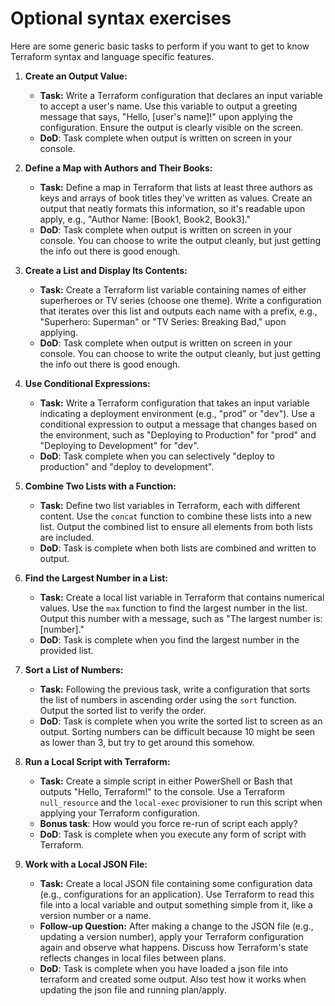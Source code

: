 # Optional syntax exercises

Here are some generic basic tasks to perform if you want to get to know Terraform syntax and language specific features.

1. **Create an Output Value:**
   - **Task:** Write a Terraform configuration that declares an input variable to accept a user's name. Use this variable to output a greeting message that says, "Hello, [user's name]!" upon applying the configuration. Ensure the output is clearly visible on the screen.
   - **DoD**: Task complete when output is written on screen in your console.

2. **Define a Map with Authors and Their Books:**
   - **Task:** Define a map in Terraform that lists at least three authors as keys and arrays of book titles they've written as values. Create an output that neatly formats this information, so it's readable upon apply, e.g., "Author Name: [Book1, Book2, Book3]."
   - **DoD**: Task complete when output is written on screen in your console. You can choose to write the output cleanly, but just getting the info out there is good enough.

3. **Create a List and Display Its Contents:**
   - **Task:** Create a Terraform list variable containing names of either superheroes or TV series (choose one theme). Write a configuration that iterates over this list and outputs each name with a prefix, e.g., "Superhero: Superman" or "TV Series: Breaking Bad," upon applying.
   - **DoD**: Task complete when output is written on screen in your console. You can choose to write the output cleanly, but just getting the info out there is good enough.

4. **Use Conditional Expressions:**
   - **Task:** Write a Terraform configuration that takes an input variable indicating a deployment environment (e.g., "prod" or "dev"). Use a conditional expression to output a message that changes based on the environment, such as "Deploying to Production" for "prod" and "Deploying to Development" for "dev".
   - **DoD**: Task complete when you can selectively "deploy to production" and "deploy to development".

5. **Combine Two Lists with a Function:**
   - **Task:** Define two list variables in Terraform, each with different content. Use the `concat` function to combine these lists into a new list. Output the combined list to ensure all elements from both lists are included.
   - **DoD**: Task is complete when both lists are combined and written to output.

6. **Find the Largest Number in a List:**
   - **Task:** Create a local list variable in Terraform that contains numerical values. Use the `max` function to find the largest number in the list. Output this number with a message, such as "The largest number is: [number]."
   - **DoD**: Task is complete when you find the largest number in the provided list.

7. **Sort a List of Numbers:**
   - **Task:** Following the previous task, write a configuration that sorts the list of numbers in ascending order using the `sort` function. Output the sorted list to verify the order.
   - **DoD**: Task is complete when you write the sorted list to screen as an output. Sorting numbers can be difficult because 10 might be seen as lower than 3, but try to get around this somehow.

8. **Run a Local Script with Terraform:**
   - **Task:** Create a simple script in either PowerShell or Bash that outputs "Hello, Terraform!" to the console. Use a Terraform `null_resource` and the `local-exec` provisioner to run this script when applying your Terraform configuration.
   - **Bonus task**: How would you force re-run of script each apply?
   - **DoD**: Task is complete when you execute any form of script with Terraform.

9. **Work with a Local JSON File:**
   - **Task:** Create a local JSON file containing some configuration data (e.g., configurations for an application). Use Terraform to read this file into a local variable and output something simple from it, like a version number or a name.
   - **Follow-up Question:** After making a change to the JSON file (e.g., updating a version number), apply your Terraform configuration again and observe what happens. Discuss how Terraform's state reflects changes in local files between plans.
   - **DoD**: Task is complete when you have loaded a json file into terraform and created some output. Also test how it works when updating the json file and running plan/apply.
